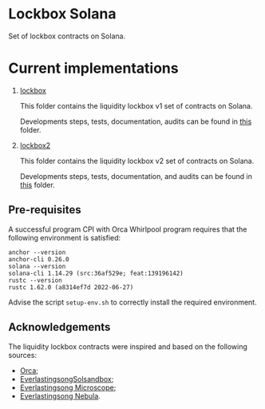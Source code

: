 # Lockbox Solana
Set of lockbox contracts on Solana.

# Current implementations
1. [lockbox](https://github.com/valory-xyz/lockbox-solana/tree/main/lockbox) 
	
	This folder contains the liquidity lockbox v1 set of contracts on Solana. 

	Developments steps, tests, documentation, audits can be found in [this](https://github.com/valory-xyz/lockbox-solana/tree/main/lockbox) folder. 

2. [lockbox2](https://github.com/valory-xyz/lockbox-solana/tree/main/lockbox2)
	
	This folder contains the liquidity lockbox v2 set of contracts on Solana.

	Developments steps, tests, documentation, and audits can be found in [this](https://github.com/valory-xyz/lockbox-solana/tree/main/lockbox2) folder. 


## Pre-requisites
A successful program CPI with Orca Whirlpool program requires that the following environment is satisfied:

```
anchor --version
anchor-cli 0.26.0
solana --version
solana-cli 1.14.29 (src:36af529e; feat:139196142)
rustc --version
rustc 1.62.0 (a8314ef7d 2022-06-27)
```

Advise the script `setup-env.sh` to correctly install the required environment.


## Acknowledgements
The liquidity lockbox contracts were inspired and based on the following sources:
- [Orca](https://github.com/orca-so/whirlpools);
- [EverlastingsongSolsandbox](https://github.com/everlastingsong/solsandbox);
- [Everlastingsong Microscope](https://everlastingsong.github.io/account-microscope);
- [Everlastingsong Nebula](https://everlastingsong.github.io/nebula/).
